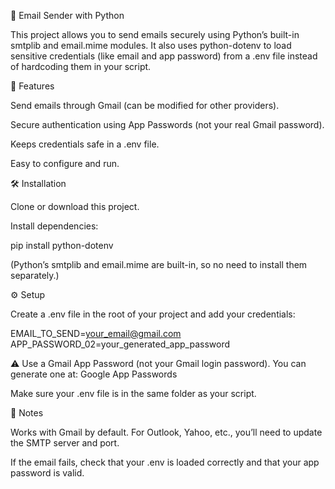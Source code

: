 📧 Email Sender with Python

This project allows you to send emails securely using Python’s built-in smtplib and email.mime modules. It also uses python-dotenv to load sensitive credentials (like email and app password) from a .env file instead of hardcoding them in your script.


🚀 Features

Send emails through Gmail (can be modified for other providers).

Secure authentication using App Passwords (not your real Gmail password).

Keeps credentials safe in a .env file.

Easy to configure and run.


🛠️ Installation

Clone or download this project.

Install dependencies:

pip install python-dotenv


(Python’s smtplib and email.mime are built-in, so no need to install them separately.)


⚙️ Setup

Create a .env file in the root of your project and add your credentials:

EMAIL_TO_SEND=your_email@gmail.com
APP_PASSWORD_02=your_generated_app_password


⚠️ Use a Gmail App Password (not your Gmail login password).
You can generate one at: Google App Passwords

Make sure your .env file is in the same folder as your script.


📌 Notes

Works with Gmail by default. For Outlook, Yahoo, etc., you’ll need to update the SMTP server and port.

If the email fails, check that your .env is loaded correctly and that your app password is valid.


